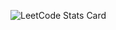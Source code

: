 ![LeetCode Stats Card](https://leetcard.jacoblin.cool/paviel_tarczylau?theme=light&font=Encode%20Sans&ext=heatmap)
